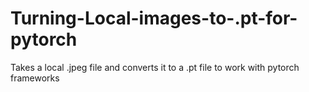 # Turning-Local-images-to-.pt-for-pytorch

Takes a local .jpeg file and converts it to a .pt file to work with pytorch frameworks
